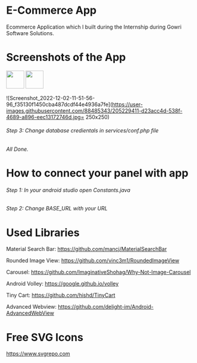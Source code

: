 # E-Commerce App
Ecommerce Application which I built during the Internship during Gowri Software Solutions.

# Screenshots of the App


<img src="https://github.com/favicon.ico](https://user-images.githubusercontent.com/88485343/205229363-4ac75a51-8467-40c3-9a67-f98bb6e69873.jpg" width="48">


<img src="https://user-images.githubusercontent.com/88485343/205229363-4ac75a51-8467-40c3-9a67-f98bb6e69873.jpg" width="48">


![Screenshot_2022-12-02-11-51-56-96_f35130f1450cba487dcdf44e4936a7fe](https://user-images.githubusercontent.com/88485343/205229411-d23acc4d-538f-4689-a896-eec13172746d.jpg= 250x250)


###### Step 3: Change database credientals in services/conf.php file

###### All Done.

# How to connect your panel with app

###### Step 1: In your android studio open Constants.java

###### Step 2: Change BASE_URL with your URL

# Used Libraries

Material Search Bar:
https://github.com/mancj/MaterialSearchBar

Rounded Image View:
https://github.com/vinc3m1/RoundedImageView

Carousel:
https://github.com/ImaginativeShohag/Why-Not-Image-Carousel

Android Volley:
https://google.github.io/volley

Tiny Cart:
https://github.com/hishd/TinyCart

Advanced Webview:
https://github.com/delight-im/Android-AdvancedWebView

# Free SVG Icons
https://www.svgrepo.com

